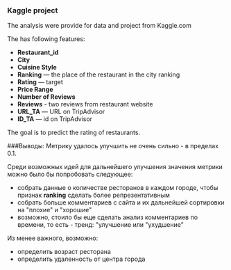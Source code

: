 
### Kaggle project

The analysis were provide for data and project from Kaggle.com

The has following features:

- **Restaurant_id** 
- **City** 
- **Cuisine Style** 
- **Ranking** — the place of the restaurant in the city ranking
- **Rating** — target
- **Price Range** 
- **Number of Reviews**
- **Reviews** - two reviews from restaurant website
- **URL_TA** — URL on TripAdvisor
- **ID_TA** — id on TripAdvisor

The goal is to predict the rating of restaurants.


###Выводы:
Метрику удалось улучшить не очень сильно - в пределах 0.1. 

Среди возможных идей для дальнейшего улучшения значения метрики  можно было бы попробовать следующее:

- собрать данные о количестве ресторанов в каждом городе, чтобы признак **ranking** сделать более репрезентативным
- собрать больше комментариев с сайта и их дальнейшей сортировки на "плохие" и "хорошие"
- возможно, стоило бы еще сделать анализ комментариев по времени, то есть - тренд: "улучшение или "ухудшение"

Из менее важного, возможно:
- определить возраст ресторана
- определить удаленность от центра города
